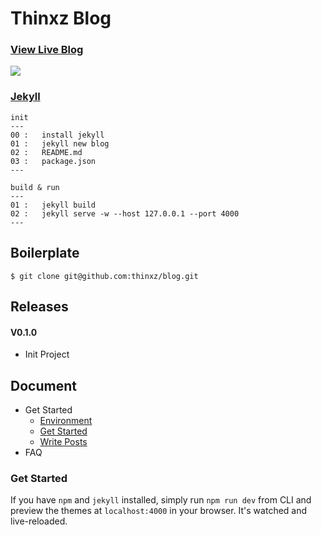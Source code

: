 Thinxz Blog
========

### [View Live Blog](http://blog.thinxz.cn) 

![](http://huangxuan.me/img/blog-desktop.jpg)


### [Jekyll](http://jekyllcn.com/docs/quickstart/)  

```
init
---
00 :   install jekyll
01 :   jekyll new blog
02 :   README.md
03 :   package.json
---

build & run
---
01 :   jekyll build
02 :   jekyll serve -w --host 127.0.0.1 --port 4000
---

```

Boilerplate
------------------

```
$ git clone git@github.com:thinxz/blog.git
```

Releases
--------

#### V0.1.0

- Init Project

Document
--------

* Get Started
	* [Environment](#environment)
	* [Get Started](#get-started)
	* [Write Posts](#write-posts)
* FAQ

### Get Started

If you have `npm` and `jekyll` installed, simply run `npm run dev` from CLI and preview the themes at `localhost:4000` in your browser. It's watched and live-reloaded.